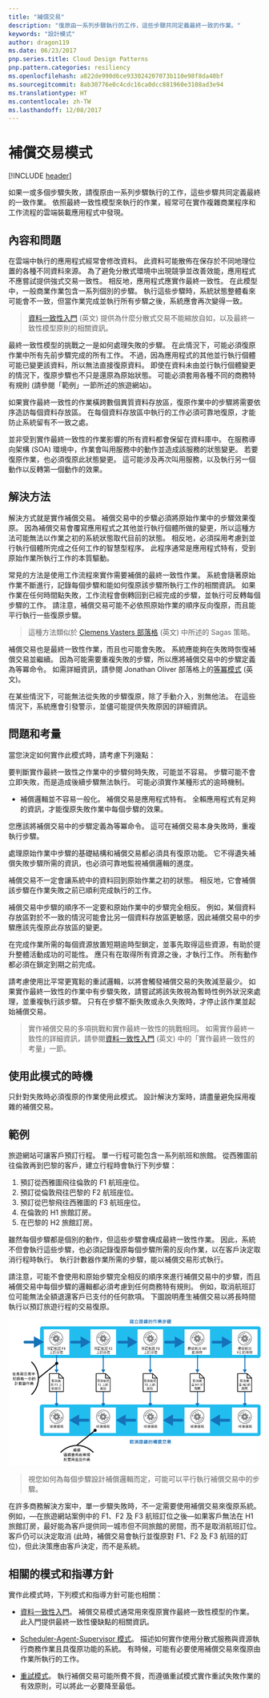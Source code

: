 ```yaml
---
title: "補償交易"
description: "復原由一系列步驟執行的工作，這些步驟共同定義最終一致的作業。"
keywords: "設計模式"
author: dragon119
ms.date: 06/23/2017
pnp.series.title: Cloud Design Patterns
pnp.pattern.categories: resiliency
ms.openlocfilehash: a822de990d6ce933024207073b110e98f8da40bf
ms.sourcegitcommit: 8ab30776e0c4cdc16ca0dcc881960e3108ad3e94
ms.translationtype: HT
ms.contentlocale: zh-TW
ms.lasthandoff: 12/08/2017
---
```

# <a name="compensating-transaction-pattern"></a>補償交易模式

[!INCLUDE [header](../_includes/header.md)]

如果一或多個步驟失敗，請復原由一系列步驟執行的工作，這些步驟共同定義最終的一致作業。 依照最終一致性模型來執行的作業，經常可在實作複雜商業程序和工作流程的雲端裝載應用程式中發現。

## <a name="context-and-problem"></a>內容和問題

在雲端中執行的應用程式經常會修改資料。 此資料可能散佈在保存於不同地理位置的各種不同資料來源。 為了避免分散式環境中出現競爭並改善效能，應用程式不應嘗試提供強式交易一致性。 相反地，應用程式應實作最終一致性。 在此模型中，一般商業作業包含一系列個別的步驟。 執行這些步驟時，系統狀態整體看來可能會不一致，但當作業完成並執行所有步驟之後，系統應會再次變得一致。

> [資料一致性入門](https://msdn.microsoft.com/library/dn589800.aspx) \(英文\) 提供為什麼分散式交易不能縮放自如，以及最終一致性模型原則的相關資訊。

最終一致性模型的挑戰之一是如何處理失敗的步驟。 在此情況下，可能必須復原作業中所有先前步驟完成的所有工作。 不過，因為應用程式的其他並行執行個體可能已變更該資料，所以無法直接復原資料。 即使在資料未由並行執行個體變更的情況下，復原步驟也不只是還原為原始狀態。 可能必須套用各種不同的商務特有規則 (請參閱「範例」一節所述的旅遊網站)。

如果實作最終一致性的作業橫跨數個異質資料存放區，復原作業中的步驟將需要依序造訪每個資料存放區。 在每個資料存放區中執行的工作必須可靠地復原，才能防止系統留有不一致之處。

並非受到實作最終一致性的作業影響的所有資料都會保留在資料庫中。 在服務導向架構 (SOA) 環境中，作業會叫用服務中的動作並造成該服務的狀態變更。 若要復原作業，也必須復原此狀態變更。 這可能涉及再次叫用服務，以及執行另一個動作以反轉第一個動作的效果。

## <a name="solution"></a>解決方法

解決方式就是實作補償交易。 補償交易中的步驟必須將原始作業中的步驟效果復原。 因為補償交易會覆寫應用程式之其他並行執行個體所做的變更，所以這種方法可能無法以作業之初的系統狀態取代目前的狀態。 相反地，必須採用考慮到並行執行個體所完成之任何工作的智慧型程序。 此程序通常是應用程式特有，受到原始作業所執行工作的本質驅動。

常見的方法是使用工作流程來實作需要補償的最終一致性作業。 系統會隨著原始作業不斷進行，記錄每個步驟和能如何復原該步驟所執行工作的相關資訊。 如果作業在任何時間點失敗，工作流程會倒轉回到已經完成的步驟，並執行可反轉每個步驟的工作。 請注意，補償交易可能不必依照原始作業的順序反向復原，而且能平行執行一些復原步驟。

> 這種方法類似於 [Clemens Vasters 部落格](http://vasters.com/clemensv/2012/09/01/Sagas.aspx) \(英文\) 中所述的 Sagas 策略。

補償交易也是最終一致性作業，而且也可能會失敗。 系統應能夠在失敗時恢復補償交易並繼續。 因為可能需要重複失敗的步驟，所以應將補償交易中的步驟定義為等冪命令。 如需詳細資訊，請參閱 Jonathan Oliver 部落格上的[等冪模式](http://blog.jonathanoliver.com/idempotency-patterns/) \(英文\)。

在某些情況下，可能無法從失敗的步驟復原，除了手動介入，別無他法。 在這些情況下，系統應會引發警示，並儘可能提供失敗原因的詳細資訊。

## <a name="issues-and-considerations"></a>問題和考量

當您決定如何實作此模式時，請考慮下列幾點：

要判斷實作最終一致性之作業中的步驟何時失敗，可能並不容易。 步驟可能不會立即失敗，而是造成後續步驟無法執行。 可能必須實作某種形式的逾時機制。

- 補償邏輯並不容易一般化。 補償交易是應用程式特有。 全賴應用程式有足夠的資訊，才能復原失敗作業中每個步驟的效果。

您應該將補償交易中的步驟定義為等冪命令。 這可在補償交易本身失敗時，重複執行步驟。

處理原始作業中步驟的基礎結構和補償交易都必須具有復原功能。 它不得遺失補償失敗步驟所需的資訊，也必須可靠地監視補償邏輯的進度。

補償交易不一定會讓系統中的資料回到原始作業之初的狀態。 相反地，它會補償該步驟在作業失敗之前已順利完成執行的工作。

補償交易中步驟的順序不一定要和原始作業中的步驟完全相反。 例如，某個資料存放區對於不一致的情況可能會比另一個資料存放區更敏感，因此補償交易中的步驟應該先復原此存放區的變更。

在完成作業所需的每個資源放置短期逾時型鎖定，並事先取得這些資源，有助於提升整體活動成功的可能性。 應只有在取得所有資源之後，才執行工作。 所有動作都必須在鎖定到期之前完成。

請考慮使用比平常更寬鬆的重試邏輯，以將會觸發補償交易的失敗減至最少。 如果實作最終一致性的作業中有步驟失敗，請嘗試將該失敗視為暫時性例外狀況來處理，並重複執行該步驟。 只有在步驟不斷失敗或永久失敗時，才停止該作業並起始補償交易。

> 實作補償交易的多項挑戰和實作最終一致性的挑戰相同。 如需實作最終一致性的詳細資訊，請參閱[資料一致性入門](https://msdn.microsoft.com/library/dn589800.aspx) \(英文\) 中的「實作最終一致性的考量」一節。

## <a name="when-to-use-this-pattern"></a>使用此模式的時機

只針對失敗時必須復原的作業使用此模式。 設計解決方案時，請盡量避免採用複雜的補償交易。

## <a name="example"></a>範例

旅遊網站可讓客戶預訂行程。 單一行程可能包含一系列航班和旅館。 從西雅圖前往倫敦再到巴黎的客戶，建立行程時會執行下列步驟：

1. 預訂從西雅圖飛往倫敦的 F1 航班座位。
2. 預訂從倫敦飛往巴黎的 F2 航班座位。
3. 預訂從巴黎飛往西雅圖的 F3 航班座位。
4. 在倫敦的 H1 旅館訂房。
5. 在巴黎的 H2 旅館訂房。

雖然每個步驟都是個別的動作，但這些步驟會構成最終一致性作業。 因此，系統不但會執行這些步驟，也必須記錄復原每個步驟所需的反向作業，以在客戶決定取消行程時執行。 執行計數器作業所需的步驟，能以補償交易形式執行。

請注意，可能不會使用和原始步驟完全相反的順序來進行補償交易中的步驟，而且補償交易中每個步驟的邏輯都必須考慮到任何商務特有規則。 例如，取消航班訂位可能無法全額退還客戶已支付的任何款項。 下圖說明產生補償交易以將長時間執行以預訂旅遊行程的交易復原。

![產生補償交易以將長時間執行以預訂旅遊行程的交易復原](./_images/compensating-transaction-diagram.png)


> 視您如何為每個步驟設計補償邏輯而定，可能可以平行執行補償交易中的步驟。

在許多商務解決方案中，單一步驟失敗時，不一定需要使用補償交易來復原系統。 例如，&mdash;在旅遊網站案例中的 F1、F2 及 F3 航班訂位之後&mdash;如果客戶無法在 H1 旅館訂房，最好能為客戶提供同一城市但不同旅館的房間，而不是取消航班訂位。 客戶仍可以決定取消 (此時，補償交易會執行並復原對 F1、F2 及 F3 航班的訂位)，但此決策應由客戶決定，而不是系統。

## <a name="related-patterns-and-guidance"></a>相關的模式和指導方針

實作此模式時，下列模式和指導方針可能也相關：

- [資料一致性入門](https://msdn.microsoft.com/library/dn589800.aspx)。 補償交易模式通常用來復原實作最終一致性模型的作業。 此入門提供最終一致性優缺點的相關資訊。

- [Scheduler-Agent-Supervisor 模式](scheduler-agent-supervisor.md)。 描述如何實作使用分散式服務與資源執行商務作業且具復原功能的系統。 有時候，可能有必要使用補償交易來復原由作業所執行的工作。

- [重試模式](./retry.md)。 執行補償交易可能所費不貲，而遵循重試模式實作重試失敗作業的有效原則，可以將此一必要降至最低。
